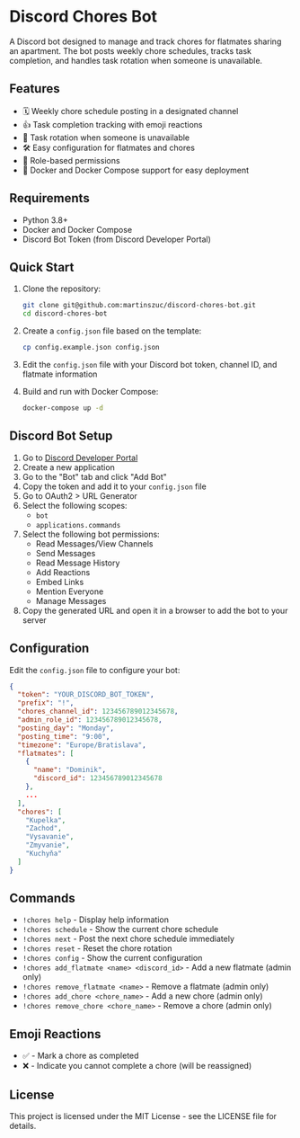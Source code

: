 # Discord Chores Bot

A Discord bot designed to manage and track chores for flatmates sharing an apartment. The bot posts weekly chore schedules, tracks task completion, and handles task rotation when someone is unavailable.

## Features

- 🗓️ Weekly chore schedule posting in a designated channel
- 👍 Task completion tracking with emoji reactions
- 🔄 Task rotation when someone is unavailable
- 🛠️ Easy configuration for flatmates and chores
- 🔐 Role-based permissions
- 🐳 Docker and Docker Compose support for easy deployment

## Requirements

- Python 3.8+
- Docker and Docker Compose
- Discord Bot Token (from Discord Developer Portal)

## Quick Start

1. Clone the repository:
   ```bash
   git clone git@github.com:martinszuc/discord-chores-bot.git
   cd discord-chores-bot
   ```

2. Create a `config.json` file based on the template:
   ```bash
   cp config.example.json config.json
   ```

3. Edit the `config.json` file with your Discord bot token, channel ID, and flatmate information

4. Build and run with Docker Compose:
   ```bash
   docker-compose up -d
   ```

## Discord Bot Setup

1. Go to [Discord Developer Portal](https://discord.com/developers/applications)
2. Create a new application
3. Go to the "Bot" tab and click "Add Bot"
4. Copy the token and add it to your `config.json` file
5. Go to OAuth2 > URL Generator
6. Select the following scopes:
   - `bot`
   - `applications.commands`
7. Select the following bot permissions:
   - Read Messages/View Channels
   - Send Messages
   - Read Message History
   - Add Reactions
   - Embed Links
   - Mention Everyone
   - Manage Messages
8. Copy the generated URL and open it in a browser to add the bot to your server

## Configuration

Edit the `config.json` file to configure your bot:

```json
{
  "token": "YOUR_DISCORD_BOT_TOKEN",
  "prefix": "!",
  "chores_channel_id": 123456789012345678,
  "admin_role_id": 123456789012345678,
  "posting_day": "Monday",
  "posting_time": "9:00",
  "timezone": "Europe/Bratislava",
  "flatmates": [
    {
      "name": "Dominik",
      "discord_id": 123456789012345678
    },
    ...
  ],
  "chores": [
    "Kupelka",
    "Zachod",
    "Vysavanie",
    "Zmyvanie",
    "Kuchyňa"
  ]
}
```

## Commands

- `!chores help` - Display help information
- `!chores schedule` - Show the current chore schedule
- `!chores next` - Post the next chore schedule immediately
- `!chores reset` - Reset the chore rotation
- `!chores config` - Show the current configuration
- `!chores add_flatmate <name> <discord_id>` - Add a new flatmate (admin only)
- `!chores remove_flatmate <name>` - Remove a flatmate (admin only)
- `!chores add_chore <chore_name>` - Add a new chore (admin only)
- `!chores remove_chore <chore_name>` - Remove a chore (admin only)

## Emoji Reactions

- ✅ - Mark a chore as completed
- ❌ - Indicate you cannot complete a chore (will be reassigned)

## License

This project is licensed under the MIT License - see the LICENSE file for details.
